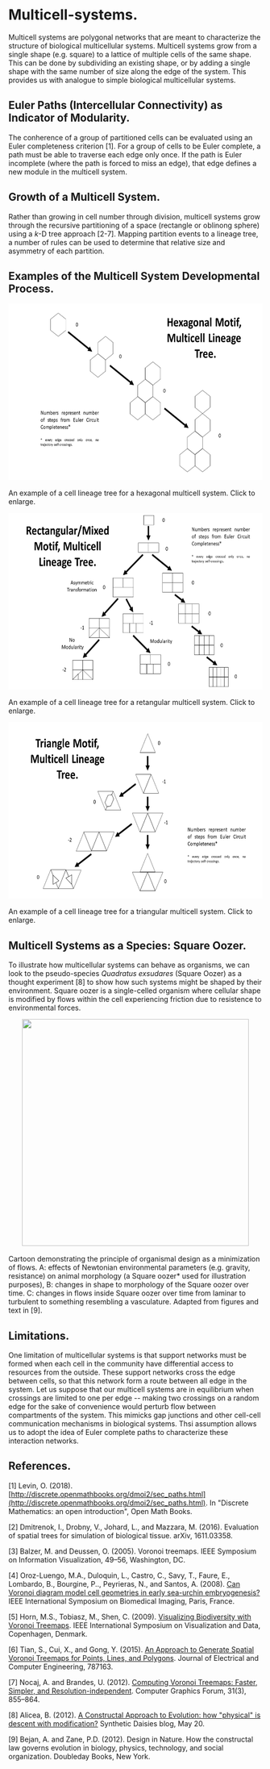 # Multicell-systems.
Multicell systems are polygonal networks that are meant to characterize the structure of biological multicellular systems. Multicell systems grow from a single shape (e.g. square) to a lattice of multiple cells of the same shape. This can be done by subdividing an existing shape, or by adding a single shape with the same number of size along the edge of the system. This provides us with analogue to simple biological multicellular systems.

## Euler Paths (Intercellular Connectivity) as Indicator of Modularity.   
The conherence of a group of partitioned cells can be evaluated using an Euler completeness criterion [1]. For a group of cells to be Euler complete, a path must be able to traverse each edge only once. If the path is Euler incomplete (where the path is forced to miss an edge), that edge defines a new module in the multicell system.  

## Growth of a Multicell System.
Rather than growing in cell number through division, multicell systems grow through the recursive partitioning of a space (rectangle or oblinong sphere) using a _k_-D tree approach [2-7]. Mapping partition events to a lineage tree, a number of rules can be used to determine that relative size and asymmetry of each partition.  

## Examples of the Multicell System Developmental Process.  

<p align="center">
  <img width="700" height="350" src="https://github.com/Orthogonal-Research-Lab/Multicell-systems/blob/master/Sketches-and-Lineages/hexagonal-cell-lineage.PNG">
</p>

An example of a cell lineage tree for a hexagonal multicell system. Click to enlarge.

<p align="center">
  <img width="700" height="350" src="https://github.com/Orthogonal-Research-Lab/Multicell-systems/blob/master/Sketches-and-Lineages/rectangle-mixed-cell-lineage.PNG">
</p>

An example of a cell lineage tree for a retangular multicell system. Click to enlarge.

<p align="center">
  <img width="700" height="350" src="https://github.com/Orthogonal-Research-Lab/Multicell-systems/blob/master/Sketches-and-Lineages/triangle-cell-lineage.png">
</p>

An example of a cell lineage tree for a triangular multicell system. Click to enlarge.

## Multicell Systems as a Species: Square Oozer.   
To illustrate how multicellular systems can behave as organisms, we can look to the pseudo-species _Quadratus exsudares_ (Square Oozer) as a thought experiment [8] to show how such systems might be shaped by their environment. Square oozer is a single-celled organism where cellular shape is modified by flows within the cell experiencing friction due to resistence to environmental forces.


<p align="center">
  <img width="450" height="450" src="https://user-images.githubusercontent.com/38323286/53359628-0bf30980-38f9-11e9-9b8f-d435788fa098.png">
</p>

Cartoon demonstrating the principle of organismal design as a minimization of flows. A: effects of Newtonian environmental parameters (e.g. gravity, resistance) on animal morphology (a Square oozer* used for illustration purposes), B: changes in shape to morphology of the Square oozer over time. C: changes in flows inside Square oozer over time from laminar to turbulent to something resembling a vasculature. Adapted from figures and text in [9].

## Limitations.    
One limitation of multicellular systems is that support networks must be formed when each cell in the community have differential access to resources from the outside. These support networks cross the edge between cells, so that this network form a route between all edge in the system. Let us suppose that our multicell systems are in equilibrium when crossings are limited to one per edge -- making two crossings on a random edge for the sake of convenience would perturb flow between compartments of the system. This mimicks gap junctions and other cell-cell communication mechanisms in biological systems. Thsi assumption allows us to adopt the idea of Euler complete paths to characterize these interaction networks.  

## References.
[1] Levin, O. (2018). [http://discrete.openmathbooks.org/dmoi2/sec_paths.html](http://discrete.openmathbooks.org/dmoi2/sec_paths.html).  In "Discrete Mathematics: an open introduction", Open Math Books.

[2]  Dmitrenok, I., Drobny, V., Johard, L., and Mazzara, M. (2016). Evaluation of spatial trees for simulation of biological tissue. arXiv, 1611.03358.

[3]  Balzer, M. and Deussen, O. (2005). Voronoi treemaps. IEEE Symposium on Information Visualization, 49–56, Washington, DC.

[4]  Oroz-Luengo, M.A., Duloquin, L., Castro, C., Savy, T., Faure, E., Lombardo, B., Bourgine, P.., Peyrieras, N., and Santos, A. (2008). [Can Voronoi diagram model cell geometries in early sea-urchin embryogenesis?](http://doi:10.1109/ISBI.2008.4541043) IEEE International Symposium on Biomedical Imaging, Paris, France.

[5]  Horn, M.S., Tobiasz, M., Shen, C. (2009). [Visualizing Biodiversity with Voronoi Treemaps](http://doi:10.1109/ISVD.2009.22). IEEE International Symposium on Visualization and Data, Copenhagen, Denmark.

[6]  Tian, S., Cui, X., and Gong, Y. (2015). [An Approach to Generate Spatial Voronoi Treemaps for Points, Lines, and Polygons](http://doi:10.1155/2015/787163). Journal of Electrical and Computer Engineering, 787163.

[7]  Nocaj, A. and Brandes, U. (2012). [Computing Voronoi Treemaps: Faster, Simpler, and Resolution-independent](http://doi:10.1111/j.1467-8659.2012.03078.x). Computer Graphics Forum, 31(3), 855–864. 

[8] Alicea, B. (2012). [A Constructal Approach to Evolution: how "physical" is descent with modification?](https://syntheticdaisies.blogspot.com/2012/05/constructal-approach-to-evolution-how.html)
Synthetic Daisies blog, May 20.

[9] Bejan, A. and Zane, P.D. (2012). Design in Nature. How the constructal law governs evolution in biology, physics, technology, and social organization. Doubleday Books, New York.
